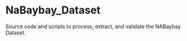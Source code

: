 # NaBaybay_Dataset
Source code and scripts to process, extract, and  validate the NABaybay Dataset.
